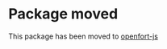 # Package moved

This package has been moved to [openfort-js](https://github.com/openfort-xyz/openfort-js/tree/main/examples/apps/firebase-auth-sample)
